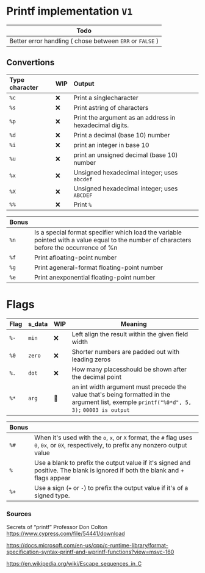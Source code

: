 # Printf implementation `V1`

| Todo |
|-|
| Better error handling ( chose between `ERR` or `FALSE` )|

## Convertions

| Type character | WIP | Output |
|:-|:-|:-|
| `%c` | ❌ | Print a singlecharacter |
| `%s` | ❌ | Print astring of characters |
| `%p` | ❌ | Print the argument as an address in hexadecimal digits. |
| `%d` | ❌ | Print a decimal (base 10) number |
| `%i` | ❌ | print an integer in base 10 |
| `%u` | ❌ | print an unsigned decimal (base 10) number |
| `%x` | ❌ | Unsigned hexadecimal integer; uses `abcdef` |
| `%X` | ❌ | Unsigned hexadecimal integer; uses `ABCDEF` |
| `%%` | ❌ | Print `%` |

| **Bonus** |  |
|-|:-|
| `%n` | Is a special format specifier which load the variable pointed with a value equal to the number of characters before the occurrence of %n|
| `%f` | Print afloating-point number |
| `%g` | Print ageneral-format floating-point number |
| `%e` | Print anexponential floating-point number |

# Flags

| Flag | s_data | WIP | Meaning |
|-|:-|:-|-|
| `%-` | `min`  | ❌ | Left align the result within the given field width |
| `%0` | `zero` | ❌ | Shorter numbers are padded out with leading zeros |
| `%.` | `dot` | ❌ | How many placesshould be shown after the decimal point |
| `%*` | `arg`  | 🔧 | an int width argument must precede the value that's being formatted in the argument list, exemple `printf("%0*d", 5, 3);` `00003 is output` |

| **Bonus** |  |
| ------------- |:-------------|
| `%#` | When it's used with the `o`, `x`, or `X` format, the `#` flag uses `0`, `0x`, or `0X`, respectively, to prefix any nonzero output value |
| `% ` | Use a blank to prefix the output value if it's signed and positive. The blank is ignored if both the blank and + flags appear |
| `%+` | Use a sign (`+` or `-`) to prefix the output value if it's of a signed type. |

### Sources

Secrets of “printf” Professor Don Colton
  https://www.cypress.com/file/54441/download

https://docs.microsoft.com/en-us/cpp/c-runtime-library/format-specification-syntax-printf-and-wprintf-functions?view=msvc-160

https://en.wikipedia.org/wiki/Escape_sequences_in_C
